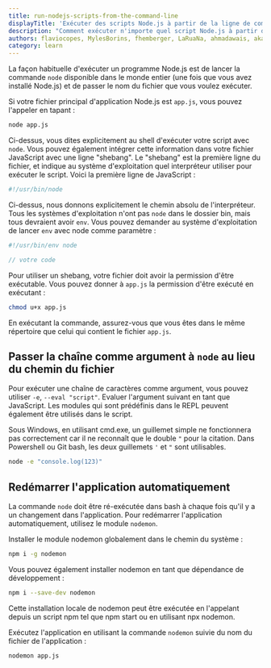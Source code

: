 ```yaml
---
title: run-nodejs-scripts-from-the-command-line
displayTitle: 'Exécuter des scripts Node.js à partir de la ligne de commande'
description: "Comment exécuter n'importe quel script Node.js à partir du CLI"
authors: flaviocopes, MylesBorins, fhemberger, LaRuaNa, ahmadawais, akazyti
category: learn
---
```


La façon habituelle d'exécuter un programme Node.js est de lancer la commande `node` disponible dans le monde entier (une fois que vous avez installé Node.js) et de passer le nom du fichier que vous voulez exécuter.

Si votre fichier principal d'application Node.js est `app.js`, vous pouvez l'appeler en tapant :

```bash
node app.js
```

Ci-dessus, vous dites explicitement au shell d'exécuter votre script avec `node`. Vous pouvez également intégrer cette information dans votre fichier JavaScript avec une ligne "shebang". Le "shebang" est la première ligne du fichier, et indique au système d'exploitation quel interpréteur utiliser pour exécuter le script. Voici la première ligne de JavaScript :

```js
#!/usr/bin/node
```

Ci-dessus, nous donnons explicitement le chemin absolu de l'interpréteur. Tous les systèmes d'exploitation n'ont pas `node` dans le dossier bin, mais tous devraient avoir `env`. Vous pouvez demander au système d'exploitation de lancer `env` avec node comme paramètre :

```js
#!/usr/bin/env node

// votre code
```

Pour utiliser un shebang, votre fichier doit avoir la permission d'être exécutable. Vous pouvez donner à `app.js` la permission d'être exécuté en exécutant :

```bash
chmod u+x app.js
```

En exécutant la commande, assurez-vous que vous êtes dans le même répertoire que celui qui contient le fichier `app.js`.

## Passer la chaîne comme argument à `node` au lieu du chemin du fichier

Pour exécuter une chaîne de caractères comme argument, vous pouvez utiliser `-e`, `--eval "script"`. Evaluer l'argument suivant en tant que JavaScript. Les modules qui sont prédéfinis dans le REPL peuvent également être utilisés dans le script.

Sous Windows, en utilisant cmd.exe, un guillemet simple ne fonctionnera pas correctement car il ne reconnaît que le double `"` pour la citation. Dans Powershell ou Git bash, les deux guillemets `'` et `"` sont utilisables.

```bash
node -e "console.log(123)"
```

## Redémarrer l'application automatiquement

La commande `node` doit être ré-exécutée dans bash à chaque fois qu'il y a un changement dans l'application. Pour redémarrer l'application automatiquement, utilisez le module `nodemon`.

Installer le module nodemon globalement dans le chemin du système :

```bash
npm i -g nodemon
```

Vous pouvez également installer nodemon en tant que dépendance de développement :

```bash
npm i --save-dev nodemon
```

Cette installation locale de nodemon peut être exécutée en l'appelant depuis un script npm tel que npm start ou en utilisant npx nodemon.

Exécutez l'application en utilisant la commande `nodemon` suivie du nom du fichier de l'application :

```bash
nodemon app.js
```
